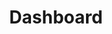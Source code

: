 ---
layout: proposition
title: Dashboard
description: The Tribe Dashboard is the single point of reference for all delivery and operational detail association with the Tribe
leads:
  - name: Pat Bateman 
    role: Engineering
---